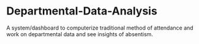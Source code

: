 # Departmental-Data-Analysis
A system/dashboard to computerize traditional method of attendance and work on departmental data and see insights of absentism.
